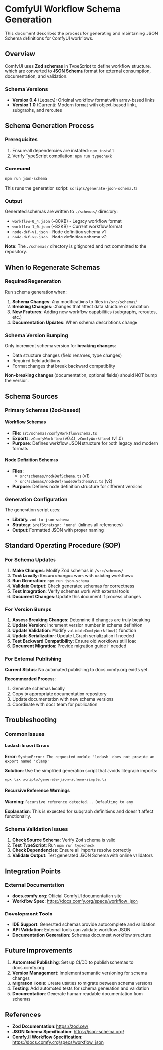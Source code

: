 # ComfyUI Workflow Schema Generation

This document describes the process for generating and maintaining JSON Schema definitions for ComfyUI workflows.

## Overview

ComfyUI uses **Zod schemas** in TypeScript to define workflow structure, which are converted to **JSON Schema** format for external consumption, documentation, and validation.

### Schema Versions

- **Version 0.4** (Legacy): Original workflow format with array-based links
- **Version 1.0** (Current): Modern format with object-based links, subgraphs, and reroutes

## Schema Generation Process

### Prerequisites

1. Ensure all dependencies are installed: `npm install`
2. Verify TypeScript compilation: `npm run typecheck`

### Command

```bash
npm run json-schema
```

This runs the generation script: `scripts/generate-json-schema.ts`

### Output

Generated schemas are written to `./schemas/` directory:

- `workflow-0_4.json` (~80KB) - Legacy workflow format
- `workflow-1_0.json` (~82KB) - Current workflow format
- `node-def-v1.json` - Node definition schema v1
- `node-def-v2.json` - Node definition schema v2

**Note**: The `./schemas/` directory is gitignored and not committed to the repository.

## When to Regenerate Schemas

### Required Regeneration

Run schema generation when:

1. **Schema Changes**: Any modifications to files in `/src/schemas/`
2. **Breaking Changes**: Changes that affect data structure or validation
3. **New Features**: Adding new workflow capabilities (subgraphs, reroutes, etc.)
4. **Documentation Updates**: When schema descriptions change

### Schema Version Bumping

Only increment schema version for **breaking changes**:

- Data structure changes (field renames, type changes)
- Required field additions
- Format changes that break backward compatibility

**Non-breaking changes** (documentation, optional fields) should NOT bump the version.

## Schema Sources

### Primary Schemas (Zod-based)

#### Workflow Schemas
- **File**: `src/schemas/comfyWorkflowSchema.ts`
- **Exports**: `zComfyWorkflow` (v0.4), `zComfyWorkflow1` (v1.0)
- **Purpose**: Defines workflow JSON structure for both legacy and modern formats

#### Node Definition Schemas
- **Files**: 
  - `src/schemas/nodeDefSchema.ts` (v1)
  - `src/schemas/nodeDef/nodeDefSchemaV2.ts` (v2)
- **Purpose**: Defines node definition structure for different versions

### Generation Configuration

The generation script uses:
- **Library**: `zod-to-json-schema`
- **Strategy**: `$refStrategy: 'none'` (inlines all references)
- **Output**: Formatted JSON with proper naming

## Standard Operating Procedure (SOP)

### For Schema Updates

1. **Make Changes**: Modify Zod schemas in `/src/schemas/`
2. **Test Locally**: Ensure changes work with existing workflows
3. **Run Generation**: `npm run json-schema`
4. **Validate Output**: Check generated schemas for correctness
5. **Test Integration**: Verify schemas work with external tools
6. **Document Changes**: Update this document if process changes

### For Version Bumps

1. **Assess Breaking Changes**: Determine if changes are truly breaking
2. **Update Version**: Increment version number in schema definition
3. **Update Validation**: Modify `validateComfyWorkflow()` function
4. **Update Serialization**: Update LGraph serialization if needed
5. **Test Backward Compatibility**: Ensure old workflows still load
6. **Document Migration**: Provide migration guide if needed

### For External Publishing

**Current Status**: No automated publishing to docs.comfy.org exists yet.

**Recommended Process**:
1. Generate schemas locally
2. Copy to appropriate documentation repository
3. Update documentation with new schema versions
4. Coordinate with docs team for publication

## Troubleshooting

### Common Issues

#### Lodash Import Errors
**Error**: `SyntaxError: The requested module 'lodash' does not provide an export named 'clamp'`

**Solution**: Use the simplified generation script that avoids litegraph imports:
```bash
npx tsx scripts/generate-json-schema-simple.ts
```

#### Recursive Reference Warnings
**Warning**: `Recursive reference detected... Defaulting to any`

**Explanation**: This is expected for subgraph definitions and doesn't affect functionality.

### Schema Validation Issues

1. **Check Source Schema**: Verify Zod schema is valid
2. **Test TypeScript**: Run `npm run typecheck`
3. **Check Dependencies**: Ensure all imports resolve correctly
4. **Validate Output**: Test generated JSON Schema with online validators

## Integration Points

### External Documentation
- **docs.comfy.org**: Official ComfyUI documentation site
- **Workflow Spec**: https://docs.comfy.org/specs/workflow_json

### Development Tools
- **IDE Support**: Generated schemas provide autocomplete and validation
- **API Validation**: External tools can validate workflow JSON
- **Documentation Generation**: Schemas document workflow structure

## Future Improvements

1. **Automated Publishing**: Set up CI/CD to publish schemas to docs.comfy.org
2. **Version Management**: Implement semantic versioning for schema changes
3. **Migration Tools**: Create utilities to migrate between schema versions
4. **Testing**: Add automated tests for schema generation and validation
5. **Documentation**: Generate human-readable documentation from schemas

## References

- **Zod Documentation**: https://zod.dev/
- **JSON Schema Specification**: https://json-schema.org/
- **ComfyUI Workflow Specification**: https://docs.comfy.org/specs/workflow_json